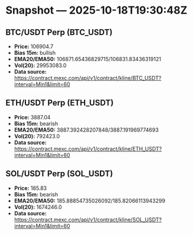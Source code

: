 # Snapshot — 2025-10-18T19:30:48Z

## BTC/USDT Perp (BTC_USDT)
- **Price:** 106904.7
- **Bias 15m:** bullish
- **EMA20/EMA50:** 106871.65436829715/106831.83436319121
- **Vol(20):** 29953083.0
- **Data source:** https://contract.mexc.com/api/v1/contract/kline/BTC_USDT?interval=Min1&limit=60

## ETH/USDT Perp (ETH_USDT)
- **Price:** 3887.04
- **Bias 15m:** bearish
- **EMA20/EMA50:** 3887.392428207848/3887.191969774693
- **Vol(20):** 792423.0
- **Data source:** https://contract.mexc.com/api/v1/contract/kline/ETH_USDT?interval=Min1&limit=60

## SOL/USDT Perp (SOL_USDT)
- **Price:** 185.83
- **Bias 15m:** bearish
- **EMA20/EMA50:** 185.88854735026092/185.82066113943299
- **Vol(20):** 1674246.0
- **Data source:** https://contract.mexc.com/api/v1/contract/kline/SOL_USDT?interval=Min1&limit=60
